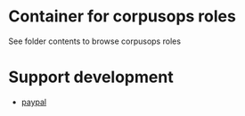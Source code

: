 # Container for corpusops roles

See folder contents to browse corpusops roles

# Support development
- [paypal](https://paypal.me/kiorky)
